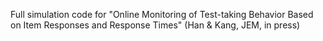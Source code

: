 Full simulation code for "Online Monitoring of Test-taking Behavior Based on Item Responses and Response Times" (Han & Kang, JEM, in press)
